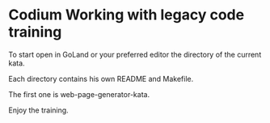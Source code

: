 # Codium Working with legacy code training
To start open in GoLand or your preferred editor the directory of the current kata.

Each directory contains his own README and Makefile.

The first one is web-page-generator-kata.

Enjoy the training.
